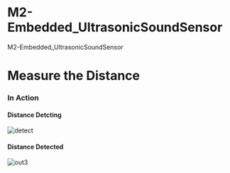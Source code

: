 # M2-Embedded_UltrasonicSoundSensor

M2-Embedded_UltrasonicSoundSensor

# Measure the Distance

### In Action

#### Distance Detcting
![detect](https://user-images.githubusercontent.com/94118726/144181053-9d21929e-45b9-4b41-907f-74fecb11d808.jpg)
#### Distance Detected

![out3](https://user-images.githubusercontent.com/94118726/144073364-fbec5d54-7aa8-49b3-8a69-fa51d0d2b5e5.jpg)
